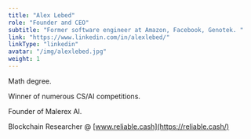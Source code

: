 ```yaml
---
title: "Alex Lebed"
role: "Founder and CEO"
subtitle: "Former software engineer at Amazon, Facebook, Genotek. "
link: "https://www.linkedin.com/in/alexlebed/"
linkType: "linkedin"
avatar: "/img/alexlebed.jpg"
weight: 1
---
```

Math degree. 

Winner of numerous CS/AI competitions.

Founder of Malerex AI.

Blockchain Researcher @ [www.reliable.cash](https://reliable.cash/)
